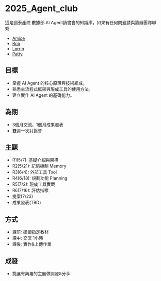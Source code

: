 # 2025_Agent_club
這是國泰產險 數據部 AI Agent讀書會的知識庫，如果有任何問題請與籌辦團隊聯繫
- [Amice](https://github.com/tylin30)
- [Bob](https://github.com/bobcchuang)
- [Lorrin](https://github.com/nlchen510)
- [Patty](https://github.com/yunru0804)

## 目標
- 掌握 AI Agent 的核心原理與技術組成。
- 熟悉主流程式框架與現成工具的使用方法。
- 建立實作 AI Agent 的基礎能力。

## 為期
- 3個月交流，1個月成果發表
- 雙週一次討論會

## 主題
- R1(5/7): 基礎介紹與架構
- R2(5/21): 記憶機制 Memory 
- R3(6/4): 外部工具 Tool
- R4(6/18): 規劃功能 Planning
- R5(7/2): 現成工具實戰 
- R6(7/16): 評估指標
- 提案(7/23)
- 成果發表(TBD)

## 方式
- 課前: 研讀指定教材
- 課中: 交流 1小時
- 課後: 實作&上傳作業

## 成發
- 挑選有興趣的主題做開發&分享


